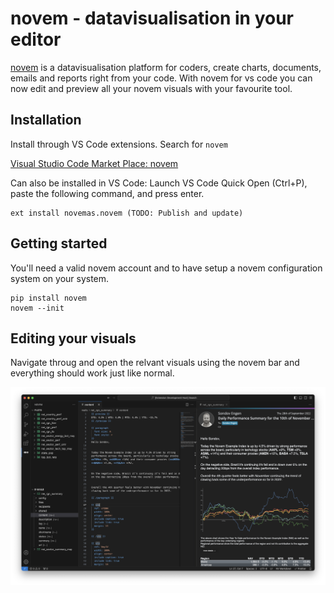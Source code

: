 # novem - datavisualisation in your editor
[novem](https://novem.no/) is a datavisualisation platform for coders, create charts, documents, emails and reports right from your code. With novem for vs code you can now edit and preview all your novem visuals with your favourite tool.


## Installation

Install through VS Code extensions. Search for `novem`

[Visual Studio Code Market Place: novem](https://novem.no)

Can also be installed in VS Code: Launch VS Code Quick Open (Ctrl+P), paste the following command, and press enter.

```
ext install novemas.novem (TODO: Publish and update)
```

## Getting started
You'll need a valid novem account and to have setup a novem configuration system on your system.

```
pip install novem
novem --init
```
## Editing your visuals
Navigate throug and open the relvant visuals using the novem bar and everything should work just like normal.

![email exampe](./img/mail_example.png)
